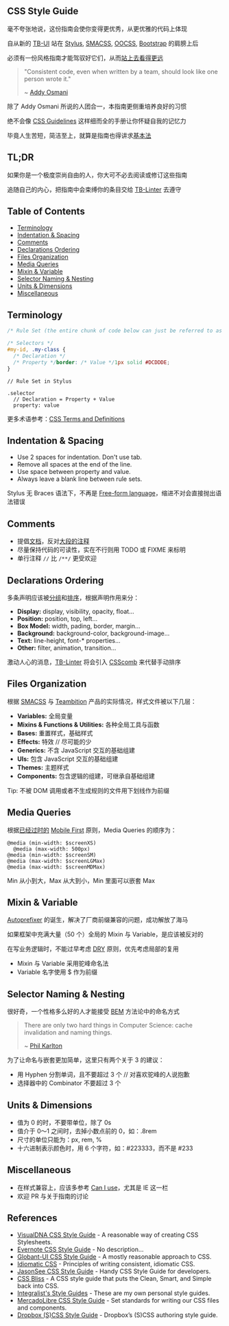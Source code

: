 ## CSS Style Guide

毫不夸张地说，这份指南会使你变得更优秀，从更优雅的代码上体现

自从新的 [TB-UI](https://github.com/teambition/TB-UI) 站在 [Stylus](http://stylus-lang.com), [SMACSS](https://smacss.com/), [OOCSS](http://oocss.org/), [Bootstrap](http://getbootstrap.com) 的肩膀上后

必须有一份风格指南才能驾驭好它们，从而[站上去看得更远](https://en.wikipedia.org/wiki/Standing_on_the_shoulders_of_giants)

> "Consistent code, even when written by a team, should look like one person wrote it."
>
>  ~ [Addy Osmani](https://addyosmani.com/blog/javascript-style-guides-and-beautifiers/)

除了 Addy Osmani 所说的人团合一，本指南更侧重培养良好的习惯

绝不会像 [CSS Guidelines](http://cssguidelin.es/) 这样细而全的手册让你怀疑自我的记忆力

毕竟人生苦短，简洁至上，就算是指南也得讲求[基本法](https://medium.com/@jontomato/keep-your-style-guide-simple-1a1bf00cfc60#.q74234ylf)

## TL;DR

如果你是一个极度崇尚自由的人，你大可不必去阅读或修订这些指南

追随自己的内心，把指南中会束缚你的条目交给 [TB-Linter](https://github.com/teambition/TB-Linter) 去遵守

## Table of Contents

- [Terminology](#terminology)
- [Indentation & Spacing](#indentation--spacing)
- [Comments](#comments)
- [Declarations Ordering](#declarations-ordering)
- [Files Organization](#files-organization)
- [Media Queries](#media-queries)
- [Mixin & Variable](#mixin--variable)
- [Selector Naming & Nesting](#selector-naming--nesting)
- [Units & Dimensions](#units--dimensions)
- [Miscellaneous](#miscellaneous)

## Terminology

```CSS
/* Rule Set (the entire chunk of code below can just be referred to as a single 'rule') */

/* Selectors */
#my-id, .my-class {
  /* Declaration */
  /* Property */border: /* Value */1px solid #DCDDDE;
}
```

```Stylus
// Rule Set in Stylus

.selector
  // Declaration = Property + Value
  property: value
```

更多术语参考：[CSS Terms and Definitions](http://www.impressivewebs.com/css-terms-definitions/)

## Indentation & Spacing

- Use 2 spaces for indentation. Don't use tab.
- Remove all spaces at the end of the line.
- Use space between property and value.
- Always leave a blank line between rule sets.

Stylus 无 Braces 语法下，不再是 [Free-form language](https://en.wikipedia.org/wiki/Free-form_language)，缩进不对会直接抛出语法错误

## Comments

- 提倡[文档](http://docs.teambition.com/ui)，反对[大段的注释](http://blog.codinghorror.com/coding-without-comments/)
- 尽量保持代码的可读性，实在不行则用 TODO 或 FIXME 来标明
- 单行注释 `//` 比 `/**/` 更受欢迎

## Declarations Ordering

多条声明应该被[分组](https://smacss.com/book/formatting)和[排序](http://webdesign.tutsplus.com/articles/outside-in-ordering-css-properties-by-importance--cms-21685?utm_source=tuicool&utm_medium=referral)，根据声明作用来分：

- **Display:** display, visibility, opacity, float...
- **Position:** position, top, left...
- **Box Model:** width, pading, border, margin...
- **Background:** background-color, background-image...
- **Text:** line-height, font-* properties...
- **Other:** filter, animation, transition...

激动人心的消息，[TB-Linter](https://github.com/teambition/TB-Linter) 将会引入 [CSScomb](https://github.com/csscomb/csscomb.js) 来代替手动排序

## Files Organization

根据 [SMACSS](http://smacss.com/) 与 [Teambition](https://teambition.com) 产品的实际情况，样式文件被以下几层：

- **Variables:** 全局变量
- **Mixins & Functions & Utilities:** 各种全局工具与函数
- **Bases:** 重置样式，基础样式
- **Effects:** 特效 // 尽可能的少
- **Generics:** 不含 JavaScript 交互的基础组建
- **UIs:** 包含 JavaScript 交互的基础组建
- **Themes:** 主题样式
- **Components:** 包含逻辑的组建，可继承自基础组建

Tip: 不被 DOM 调用或者不生成规则的文件用下划线作为前缀

## Media Queries

根据[已经过时的](https://medium.com/intercom-inside/why-mobile-first-is-outdated-f10a3dc357bd#.l0zg89z3i) [Mobile First](http://bradfrost.com/blog/web/mobile-first-responsive-web-design/) 原则，Media Queries 的顺序为：

```Stylus
@media (min-width: $screenXS)
  @media (max-width: 500px)
@media (min-width: $screenSM)
@media (max-width: $screenLGMax)
@media (max-width: $screenMDMax)
```

Min 从小到大，Max 从大到小，Min 里面可以嵌套 Max

## Mixin & Variable

[Autoprefixer](https://github.com/postcss/autoprefixer) 的诞生，解决了厂商前缀兼容的问题，成功解放了海马

如果框架中充满大量（50 个）全局的 Mixin 与 Variable，是应该被反对的

在写业务逻辑时，不能过早考虑 [DRY](https://en.wikipedia.org/wiki/Don%27t_repeat_yourself) 原则，优先考虑局部的复用

- Mixin 与 Variable 采用驼峰命名法
- Variable 名字使用 $ 作为前缀

## Selector Naming & Nesting

很好奇，一个性格多么好的人才能接受 [BEM](https://en.bem.info/method/) 方法论中的命名方式

> There are only two hard things in Computer Science: cache invalidation and naming things.
>
> ~ [Phil Karlton](http://martinfowler.com/bliki/TwoHardThings.html)

为了让命名与嵌套更加简单，这里只有两个关于 3 的建议：

- 用 Hyphen 分割单词，且不要超过 3 个 // 对喜欢驼峰的人说抱歉
- 选择器中的 Combinator 不要超过 3 个

## Units & Dimensions

- 值为 0 的时，不要带单位，除了 0s
- 值介于 0～1 之间时，去掉小数点前的 0，如：.8rem
- 尺寸的单位只能为：px, rem, %
- 十六进制表示颜色时，用 6 个字符，如：#223333，而不是 #233

## Miscellaneous

- 在样式兼容上，应该多参考 [Can I use](http://caniuse.com/)，尤其是 IE 这一栏
- 欢迎 PR 与关于指南的讨论

## References

- [VisualDNA CSS Style Guide](https://github.com/VisualDNA/css-style-guide) - A reasonable way of creating CSS Stylesheets.
- [Evernote CSS Style Guide](https://github.com/evernote/css-style-guide) - No description...
- [Globant-UI CSS Style Guide](https://github.com/globant-ui/css-style-guide) - A mostly reasonable approach to CSS.
- [Idiomatic CSS](https://github.com/necolas/idiomatic-css#general-principles) - Principles of writing consistent, idiomatic CSS.
- [JasonSee CSS Style Guide](https://github.com/jasonsee/css-styleguide) - Handy CSS Style Guide for developers.
- [CSS Bliss](https://github.com/gilbox/css-bliss) - A CSS style guide that puts the Clean, Smart, and Simple back into CSS.
- [Integralist's Style Guides](https://github.com/Integralist/Style-Guides) - These are my own personal style guides.
- [MercadoLibre CSS Style Guide](https://github.com/mercadolibre/css-style-guide#selectors) - Set standards for writing our CSS files and components.
- [Dropbox (S)CSS Style Guide](https://github.com/dropbox/css-style-guide) - Dropbox’s (S)CSS authoring style guide.
